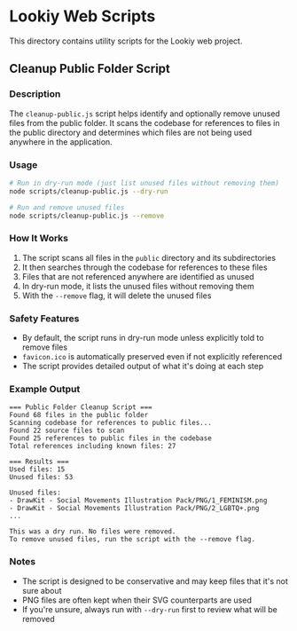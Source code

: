 # Lookiy Web Scripts

This directory contains utility scripts for the Lookiy web project.

## Cleanup Public Folder Script

### Description

The `cleanup-public.js` script helps identify and optionally remove unused files from the public folder. It scans the codebase for references to files in the public directory and determines which files are not being used anywhere in the application.

### Usage

```bash
# Run in dry-run mode (just list unused files without removing them)
node scripts/cleanup-public.js --dry-run

# Run and remove unused files
node scripts/cleanup-public.js --remove
```

### How It Works

1. The script scans all files in the `public` directory and its subdirectories
2. It then searches through the codebase for references to these files
3. Files that are not referenced anywhere are identified as unused
4. In dry-run mode, it lists the unused files without removing them
5. With the `--remove` flag, it will delete the unused files

### Safety Features

- By default, the script runs in dry-run mode unless explicitly told to remove files
- `favicon.ico` is automatically preserved even if not explicitly referenced
- The script provides detailed output of what it's doing at each step

### Example Output

```
=== Public Folder Cleanup Script ===
Found 68 files in the public folder
Scanning codebase for references to public files...
Found 22 source files to scan
Found 25 references to public files in the codebase
Total references including known files: 27

=== Results ===
Used files: 15
Unused files: 53

Unused files:
- DrawKit - Social Movements Illustration Pack/PNG/1_FEMINISM.png
- DrawKit - Social Movements Illustration Pack/PNG/2_LGBTQ+.png
...

This was a dry run. No files were removed.
To remove unused files, run the script with the --remove flag.
```

### Notes

- The script is designed to be conservative and may keep files that it's not sure about
- PNG files are often kept when their SVG counterparts are used
- If you're unsure, always run with `--dry-run` first to review what will be removed